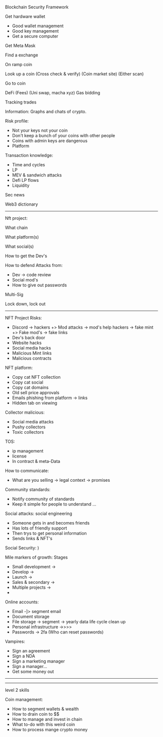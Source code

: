 Blockchain Security Framework 


Get hardware wallet
* Good wallet management
* Good key management 
* Get a secure computer

Get Meta Mask

Find a exchange

On ramp coin

Look up a coin
(Cross check & verify)
(Coin market site)
(Either scan)

Go to coin

DeFi
(Fees)
(Uni swap, macha xyz)
Gas bidding

Tracking trades

Information:
Graphs and chats of crypto.

Risk profile:
* Not your keys not your coin
* Don't keep a bunch of your coins with other people 
* Coins with admin keys are dangerous
* Platform

Transaction knowledge:
* Time and cycles
* LP
* MEV & sandwich attacks
* Defi LP flows
* Liquidity

Sec news

Web3 dictionary

--------------------------


Nft project:

What chain

What platform(s)

What social(s)

How to get the Dev's

How to defend 
Attacks from:
* Dev
-> code review 
* Social mod's
* How to give out passwords

Multi-Sig

Lock down, lock out


-----------


NFT Project Risks:
* Discord
-> hackers
+> Mod attacks
-> mod's help hackers
-> fake mint
+> Fake mod's
-> fake links
* Dev's back door
* Website hacks
* Social media hacks
* Malicious Mint links
* Malicious contracts

NFT platform:
* Copy cat NFT collection
* Copy cat social
* Copy cat domains
* Old sell price approvals
* Emails phishing from platform
-> links
* Hidden tab on viewing

Collector malicious:
* Social media attacks
* Pushy collectors
* Toxic collectors

TOS:
* ip management
* license
* In contract & meta-Data

How to communicate:
* What are you selling
-> legal context
-> promises

Community standards:
* Notify community of standards
* Keep it simple for people to understand 
...

Social attacks: social engineering 
* Someone gets in and becomes friends
* Has lots of friendly support
* Then trys to get personal information
* Sends links & NFT's

Social Security: )

Mile markers of growth: Stages
* Small development
->
* Develop
-> 
* Launch
->
* Sales & secondary
->
* Multiple projects
->
* 

Online accounts:
* Email
-]> segment email
* Document storage
* File storage
-> segment
-> yearly data life cycle clean up
* Personal infrastructure
->>>>
* Passwords
-> 2fa
(Who can reset passwords)

Vampires:
* Sign an agreement
* Sign a NDA
* Sign a marketing manager
* Sign a manager...
* Get some money out






------

-------

level 2 skills


Coin management:
* How to segment wallets & wealth
* How to drain coin to $$
* How to manage and invest in chain
* What to-do with this weird coin
* How to process mange crypto money
